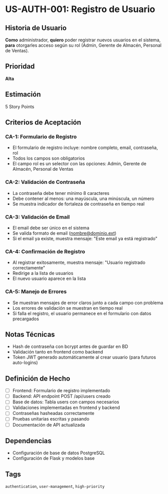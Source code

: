 # US-AUTH-001: Registro de Usuario

## Historia de Usuario
**Como** administrador,
**quiero** poder registrar nuevos usuarios en el sistema,
**para** otorgarles acceso según su rol (Admin, Gerente de Almacén, Personal de Ventas).

## Prioridad
**Alta**

## Estimación
5 Story Points

## Criterios de Aceptación

### CA-1: Formulario de Registro
- El formulario de registro incluye: nombre completo, email, contraseña, rol
- Todos los campos son obligatorios
- El campo rol es un selector con las opciones: Admin, Gerente de Almacén, Personal de Ventas

### CA-2: Validación de Contraseña
- La contraseña debe tener mínimo 8 caracteres
- Debe contener al menos: una mayúscula, una minúscula, un número
- Se muestra indicador de fortaleza de contraseña en tiempo real

### CA-3: Validación de Email
- El email debe ser único en el sistema
- Se valida formato de email (nombre@dominio.ext)
- Si el email ya existe, muestra mensaje: "Este email ya está registrado"

### CA-4: Confirmación de Registro
- Al registrar exitosamente, muestra mensaje: "Usuario registrado correctamente"
- Redirige a la lista de usuarios
- El nuevo usuario aparece en la lista

### CA-5: Manejo de Errores
- Se muestran mensajes de error claros junto a cada campo con problema
- Los errores de validación se muestran en tiempo real
- Si falla el registro, el usuario permanece en el formulario con datos precargados

## Notas Técnicas
- Hash de contraseña con bcrypt antes de guardar en BD
- Validación tanto en frontend como backend
- Token JWT generado automáticamente al crear usuario (para futuros auto-logins)

## Definición de Hecho
- [ ] Frontend: Formulario de registro implementado
- [ ] Backend: API endpoint POST /api/users creado
- [ ] Base de datos: Tabla users con campos necesarios
- [ ] Validaciones implementadas en frontend y backend
- [ ] Contraseñas hasheadas correctamente
- [ ] Pruebas unitarias escritas y pasando
- [ ] Documentación de API actualizada

## Dependencias
- Configuración de base de datos PostgreSQL
- Configuración de Flask y modelos base

## Tags
`authentication`, `user-management`, `high-priority`

